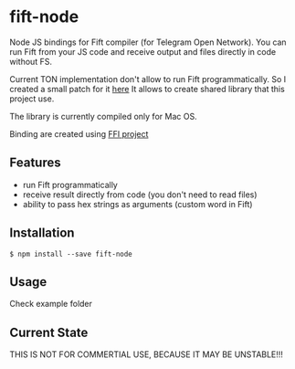# fift-node
Node JS bindings for Fift compiler (for Telegram Open Network). You can run Fift from your JS code and receive output and files directly in code without FS.

Current TON implementation don't allow to run Fift programmatically. So I created a small patch for it [here](https://github.com/APshenkin/ton)
It allows to create shared library that this project use.

The library is currently compiled only for Mac OS.

Binding are created using [FFI project](https://www.npmjs.com/package/node-ffi)

## Features
* run Fift programmatically
* receive result directly from code (you don't need to read files)
* ability to pass hex strings as arguments (custom word in Fift)

## Installation
```Shell
$ npm install --save fift-node
```

## Usage
Check example folder

## Current State
THIS IS NOT FOR COMMERTIAL USE, BECAUSE IT MAY BE UNSTABLE!!!
